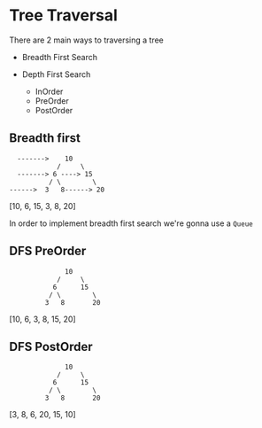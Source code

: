 # Tree Traversal

There are 2 main ways to traversing a tree

- Breadth First Search
- Depth First Search

  - InOrder
  - PreOrder
  - PostOrder

## Breadth first

```
  ------->    10
            /     \
  -------> 6 ----> 15
          / \        \
------>  3   8------> 20
```

[10, 6, 15, 3, 8, 20]

In order to implement breadth first search we're gonna use a `Queue`

## DFS PreOrder

```
              10
            /     \
           6      15
          / \        \
         3   8       20
```

[10, 6, 3, 8, 15, 20]

## DFS PostOrder

```
              10
            /     \
           6      15
          / \        \
         3   8       20
```

[3, 8, 6, 20, 15, 10]
